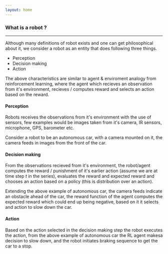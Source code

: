 ```yaml
---
layout: home 
---
```


### What is a robot ?
---
Although many definitions of robot exists and one can get philosophical about it, we consider a robot as an entity that does following three things.
* Perception
* Decision making
* Action

The above characteristics are similar to agent & enviroment analogy from reinforcement learning, where the agent which recieves an observation from it's environment, recieves / computes reward and selects an action based on the reward.


#### Perception
Robots receives the observations from it's environment with the use of sensors, few examples would be images taken from it's camera, IR sensors, microphone, GPS, barometer etc. 

Consider a robot to be an autonomous car, with a camera mounted on it, the camera feeds in images from the front of the car.

#### Decision making
From the observations recieved from it's environment, the robot/agent computes the reward / punishment of it's earlier action (assume we are at time step _t_ in the series), evaluates the reward and expected reward and chooses an action based on a policy (this is distribution over an action). 


Extending the above example of autonomous car, the camera feeds indicate an obstacle ahead of the car, the reward function of the agent computes the expected reward which could end up being negative, based on it it selects and action to slow down the car.

#### Action
Based on the action selected in the decision making step the robot executes the action, from the above example of autonomous car the RL agent makesa decision to slow down, and the robot initiates braking sequence to get the car to a stop.


